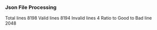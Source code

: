 ### Json File Processing
Total lines 8198
 Valid lines 8194
 Invalid lines 4
 Ratio to Good to Bad line 2048